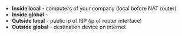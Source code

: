 - **Inside local** - computers of your company (local before NAT router)
- **Inside global** - 
- **Outside local** - public ip of ISP (ip of router interface)
- **Outside global** - destination device on internet